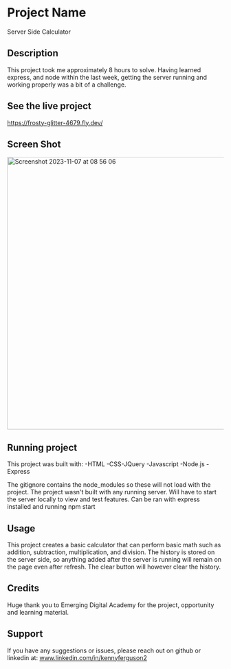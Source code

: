 # Project Name

Server Side Calculator

## Description

This project took me approximately 8 hours to solve. Having learned express, and node within the last week, getting the server running and working properly was a bit of a challenge.

## See the live project

https://frosty-glitter-4679.fly.dev/

## Screen Shot

<img width="634" alt="Screenshot 2023-11-07 at 08 56 06" src="https://github.com/Kennyfergy/Jquery-server-side-calculator/assets/121765690/fef71f95-1d33-4bd1-bdd0-8a44cbe3bdc1">

## Running project

This project was built with:
-HTML
-CSS-JQuery
-Javascript
-Node.js
-Express

The gitignore contains the node_modules so these will not load with the project.
The project wasn't built with any running server.
Will have to start the server locally to view and test features.
Can be ran with express installed and running npm start

## Usage

This project creates a basic calculator that can perform basic math such as addition, subtraction, multiplication, and division.
The history is stored on the server side, so anything added after the server is running will remain on the page even after refresh.
The clear button will however clear the history.

## Credits

Huge thank you to Emerging Digital Academy for the project, opportunity and learning material.

## Support

If you have any suggestions or issues, please reach out on github or linkedin at: www.linkedin.com/in/kennyferguson2
